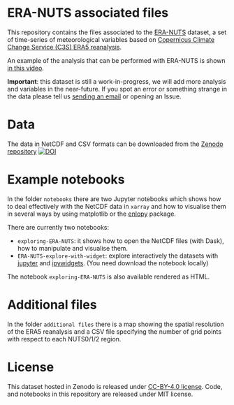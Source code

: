 # ERA-NUTS associated files

This repository contains the files associated to the [ERA-NUTS](https://doi.org/10.5281/zenodo.2650191) dataset, a set of time-series of meteorological variables based on [Copernicus Climate Change Service (C3S) ERA5 reanalysis](https://climate.copernicus.eu/climate-reanalysis). 

An example of the analysis that can be performed with ERA-NUTS is shown [in this video](https://youtu.be/zVeF8Dv6jlE).

**Important**: this dataset is still a work-in-progress, we will add more analysis and variables in the near-future. If you spot an error or something strange in the data please tell us [sending an email](mailto:matteo.de-felice@ec.europa.eu) or opening an Issue.

# Data
The data in NetCDF and CSV formats can be downloaded from the [Zenodo repository](https://doi.org/10.5281/zenodo.2650191) [![DOI](https://zenodo.org/badge/DOI/10.5281/zenodo.2650191.svg)](https://doi.org/10.5281/zenodo.2650191)

# Example notebooks
In the folder `notebooks` there are two Jupyter notebooks which shows how to deal effectively with the NetCDF data in `xarray` and how to visualise them in several ways by using matplotlib or the [enlopy](https://github.com/kavvkon/enlopy) package. 

There are currently two notebooks: 
  - `exploring-ERA-NUTS`: it shows how to open the NetCDF files (with Dask), how to manipulate and visualise them. 
  - `ERA-NUTS-explore-with-widget`: explore interactively the datasets with [jupyter](https://jupyter.org/) and [ipywidgets](https://ipywidgets.readthedocs.io/en/stable/). (You need download the notebook locally)

The notebook `exploring-ERA-NUTS` is also available rendered as HTML. 

# Additional files

In the folder `additional files` there is a map showing the spatial resolution of the ERA5 reanalysis and a CSV file specifying the number of grid points with respect to each NUTS0/1/2 region.

# License

This dataset hosted in Zenodo is released under [CC-BY-4.0 license](https://creativecommons.org/licenses/by/4.0/). Code, and notebooks in this repository are released under MIT license.
